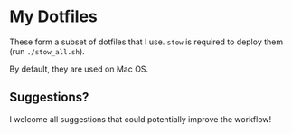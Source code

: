 # My Dotfiles

These form a subset of dotfiles that I use. `stow` is required to deploy them (run `./stow_all.sh`).

By default, they are used on Mac OS.

## Suggestions?

I welcome all suggestions that could potentially improve the workflow! 
